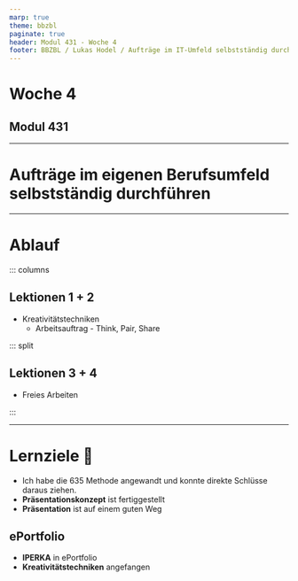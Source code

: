 ```yaml
---
marp: true
theme: bbzbl
paginate: true
header: Modul 431 - Woche 4
footer: BBZBL / Lukas Hodel / Aufträge im IT-Umfeld selbstständig durchführen
---
```


<!-- _class: big center -->

# Woche 4
## Modul 431 

---

<!-- _class: big -->

# **Aufträge** im eigenen Berufsumfeld **selbstständig durchführen**

---

# Ablauf

::: columns

## Lektionen **1 + 2**

- Kreativitätstechniken
  - Arbeitsauftrag - Think, Pair, Share

::: split

## Lektionen **3 + 4**

- Freies Arbeiten

:::

---

# Lernziele :dart:

<!-- ![bg right fit](./images/goals.png) -->

- Ich habe die 635 Methode angewandt und konnte direkte Schlüsse
daraus ziehen.
- **Präsentationskonzept** ist fertiggestellt
- **Präsentation** ist auf einem guten Weg

## ePortfolio

- **IPERKA** in ePortfolio
- **Kreativitätstechniken** angefangen

